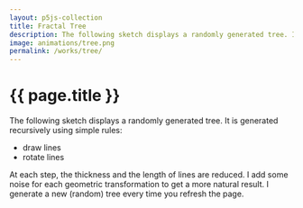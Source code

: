 ```yaml
---
layout: p5js-collection
title: Fractal Tree
description: The following sketch displays a randomly generated tree. It is generated recursively.
image: animations/tree.png
permalink: /works/tree/
---
```


# {{ page.title }}

The following sketch displays a randomly generated tree. It is generated recursively using simple rules:

+ draw lines
+ rotate lines
  
At each step, the thickness and the length of lines are reduced. I add some noise for each geometric transformation to get a more natural result.
I generate a new (random) tree every time you refresh the page.

<div id = "p5-tree" style="display:block; margin-left:auto; margin-right:auto; width:740px; margin-bottom:1.5em;"></div>
